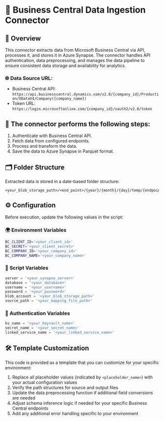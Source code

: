 # 📡 Business Central Data Ingestion Connector

## 📘 Overview

This connector extracts data from Microsoft Business Central via API, processes it, and stores it in Azure Synapse. The connector handles API authentication, data preprocessing, and manages the data pipeline to ensure consistent data storage and availability for analytics.

### 🌐 Data Source URL:

* Business Central API: `https://api.businesscentral.dynamics.com/v2.0/{company_id}/Production/ODataV4/Company({company_name})`
* Token URL: `https://login.microsoftonline.com/{company_id}/oauth2/v2.0/token`

## 🔁 The connector performs the following steps:

1. Authenticate with Business Central API.
2. Fetch data from configured endpoints.
3. Process and transform the data.
4. Save the data to Azure Synapse in Parquet format.

## 🗂️ Folder Structure

Extracted data is stored in a date-based folder structure:

```
<your_blob_storage_path>/<end_point>/{year}/{month}/{day}/temp/{endpoint}
```

## ⚙️ Configuration

Before execution, update the following values in the script:

### 🌍 **Environment Variables**

```bash
BC_CLIENT_ID='<your_client_id>'
BC_SECRET='<your_client_secret>'
BC_COMPANY_ID='<your_company_id>'
BC_COMPANY_NAME='<your_company_name>'
```

### 🧾 **Script Variables**

```python
server = '<your_synapse_server>'
database = '<your_database>'
username = '<your_username>'
password = '<your_password>'
blob_account = '<your_blob_storage_path>'
source_path = '<your_mapping_file_path>'
```

### 🔐 **Authentication Variables**

```python
kv_name = '<your_keyvault_name>'
secret_name = '<your_secret_name>'
linked_service_name = '<your_linked_service_name>'
```

## 🛠️ Template Customization

This code is provided as a template that you can customize for your specific environment:

1. Replace all placeholder values (indicated by `<placeholder_name>`) with your actual configuration values
2. Verify the path structures for source and output files
3. Update the data preprocessing function if additional field conversions are needed
4. Adjust schema inference logic if needed for your specific Business Central endpoints
5. Add any additional error handling specific to your environment
